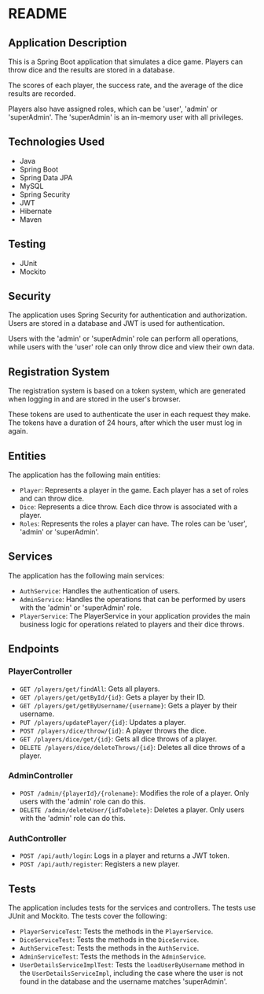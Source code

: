 # README

## Application Description

This is a Spring Boot application that simulates a dice game. Players can throw dice and the results are stored in a database.

The scores of each player, the success rate, and the average of the dice results are recorded.

Players also have assigned roles, which can be 'user', 'admin' or 'superAdmin'. The 'superAdmin' is an in-memory user with all privileges.

## Technologies Used

- Java
- Spring Boot
- Spring Data JPA
- MySQL
- Spring Security
- JWT
- Hibernate
- Maven

## Testing
- JUnit
- Mockito

## Security

The application uses Spring Security for authentication and authorization. Users are stored in a database and JWT is used for authentication.

Users with the 'admin' or 'superAdmin' role can perform all operations, while users with the 'user' role can only throw dice and view their own data.

## Registration System
The registration system is based on a token system, which are generated when logging in and are stored in the user's browser.

These tokens are used to authenticate the user in each request they make. The tokens have a duration of 24 hours, after which the user must log in again.

## Entities

The application has the following main entities:

- `Player`: Represents a player in the game. Each player has a set of roles and can throw dice.
- `Dice`: Represents a dice throw. Each dice throw is associated with a player.
- `Roles`: Represents the roles a player can have. The roles can be 'user', 'admin' or 'superAdmin'.

## Services

The application has the following main services:

- `AuthService`: Handles the authentication of users.
- `AdminService`: Handles the operations that can be performed by users with the 'admin' or 'superAdmin' role.
- `PlayerService`: The PlayerService in your application provides the main business logic for operations related to players and their dice throws. 

## Endpoints

### PlayerController

- `GET /players/get/findAll`: Gets all players.
- `GET /players/get/getById/{id}`: Gets a player by their ID.
- `GET /players/get/getByUsername/{username}`: Gets a player by their username.
- `PUT /players/updatePlayer/{id}`: Updates a player.
- `POST /players/dice/throw/{id}`: A player throws the dice.
- `GET /players/dice/get/{id}`: Gets all dice throws of a player.
- `DELETE /players/dice/deleteThrows/{id}`: Deletes all dice throws of a player.

### AdminController

- `POST /admin/{playerId}/{rolename}`: Modifies the role of a player. Only users with the 'admin' role can do this.
- `DELETE /admin/deleteUser/{idToDelete}`: Deletes a player. Only users with the 'admin' role can do this.

### AuthController

- `POST /api/auth/login`: Logs in a player and returns a JWT token.
- `POST /api/auth/register`: Registers a new player.

## Tests

The application includes tests for the services and controllers. The tests use JUnit and Mockito. The tests cover the following:

- `PlayerServiceTest`: Tests the methods in the `PlayerService`.
- `DiceServiceTest`: Tests the methods in the `DiceService`.
- `AuthServiceTest`: Tests the methods in the `AuthService`.
- `AdminServiceTest`: Tests the methods in the `AdminService`.
- `UserDetailsServiceImplTest`: Tests the `loadUserByUsername` method in the `UserDetailsServiceImpl`, including the case where the user is not found in the database and the username matches 'superAdmin'.
